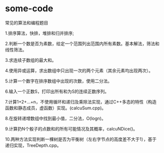 # some-code
常见的算法和编程题目

1.排序算法，快排，堆排和归并排序;

2.判断一个数是否为素数，给定一个范围列出范围内所有素数。基本解法，筛法和线性筛法。

3.求连续子数组的最大和。

4.使用异或运算，求出数组中只出现一次的两个元素（其余元素均出现两次）。

5.计算一个数字在排序数组中出现的次数，使用二分法。

6.输入一个正数S，打印出所有和为S的连续正数序列。

7.计算1+2+...+n，不使用循环和递归及乘除法实现，通过C++多态的特性（构造函数和静态成员，虚函数）实现。(calcuSum.cpp)。

8.在旋转递增数组中找到最小值，二分法，O(logn)。

9.计算扔N个骰子的点数和的所有可能情况及其概率，calcuNDice()。

10.两种方法实现判断一棵树是否为平衡树（左右字节点的高度差不大于1），基于递归实现，TreeDepth.cpp。
